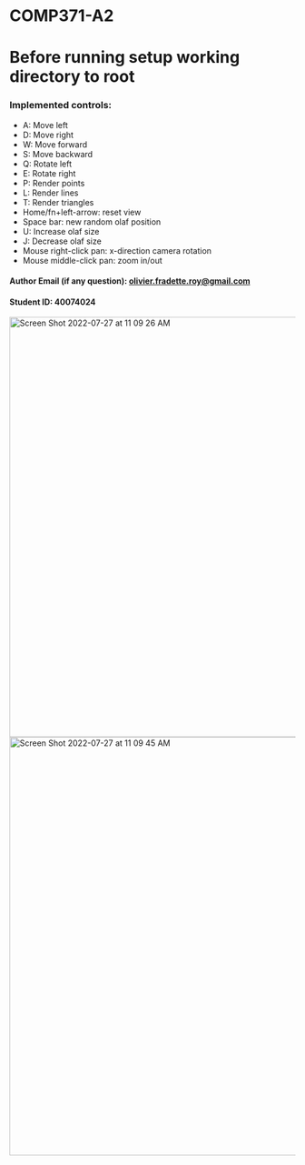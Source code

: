 # COMP371-A2

# Before running setup working directory to root


### Implemented controls:

- A: Move left
- D: Move right
- W: Move forward
- S: Move backward
- Q: Rotate left
- E: Rotate right
- P: Render points
- L: Render lines
- T: Render triangles
- Home/fn+left-arrow: reset view
- Space bar: new random olaf position
- U: Increase olaf size
- J: Decrease olaf size
- Mouse right-click pan: x-direction camera rotation
- Mouse middle-click pan: zoom in/out

#### Author Email (if any question): olivier.fradette.roy@gmail.com

#### Student ID: 40074024
<img width="739" alt="Screen Shot 2022-07-27 at 11 09 26 AM" src="https://user-images.githubusercontent.com/39419311/181282951-36398204-d11c-44e2-b8e3-c88ba8bf00e0.png">
<img width="736" alt="Screen Shot 2022-07-27 at 11 09 45 AM" src="https://user-images.githubusercontent.com/39419311/181283020-0848fd01-752e-41fc-abab-feaee8bae7e8.png">
